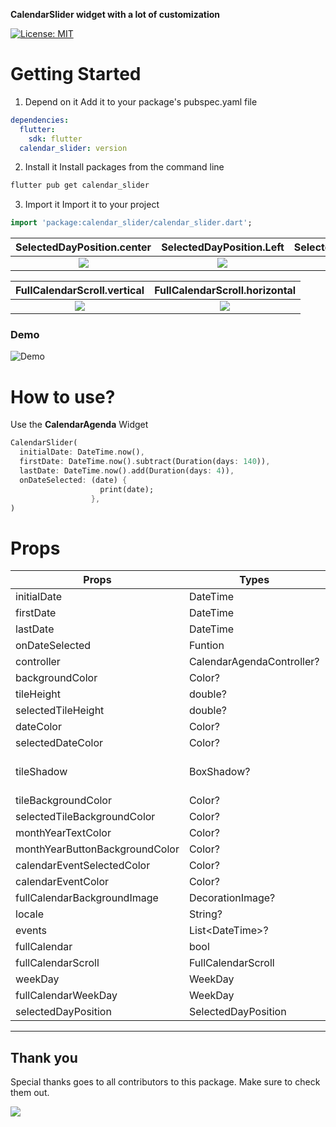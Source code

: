 **CalendarSlider widget with a lot of customization**

<p align="left">
<a href="https://github.com/dhwanish-3/calendar_slider"></a>
<a href="https://opensource.org/licenses/MIT"><img src="https://img.shields.io/badge/license-MIT-purple.svg" alt="License: MIT"></a>
</p>

# Getting Started

1. Depend on it
Add it to your package's pubspec.yaml file
```yaml
dependencies:
  flutter:
    sdk: flutter
  calendar_slider: version
```
2. Install it
Install packages from the command line
```sh
flutter pub get calendar_slider
```
3. Import it
Import it to your project
```dart
import 'package:calendar_slider/calendar_slider.dart';
```

 SelectedDayPosition.center         |  SelectedDayPosition.Left      | SelectedDayPosition.Right
:-------------------------:|:-------------------------:|:-------------------------:
![](https://raw.githubusercontent.com/dhwanish-3/calendar_slider/main/assets/position_centre.png) | ![](https://raw.githubusercontent.com/dhwanish-3/calendar_slider/main/assets/position_left.png) | ![](https://raw.githubusercontent.com/dhwanish-3/calendar_slider/main/assets/position_right.png)

 FullCalendarScroll.vertical         |  FullCalendarScroll.horizontal
:-------------------------:|:-------------------------:
![](https://raw.githubusercontent.com/dhwanish-3/calendar_slider/main/assets/full_calendar_vertical.jpg) | ![](https://raw.githubusercontent.com/dhwanish-3/calendar_slider/main/assets/full_calendar_horizontal.jpg)


### Demo

![Demo](https://raw.githubusercontent.com/dhwanish-3/calendar_slider/main/assets/demo.gif)

# How to use?

Use the **CalendarAgenda** Widget
```dart
CalendarSlider(
  initialDate: DateTime.now(),
  firstDate: DateTime.now().subtract(Duration(days: 140)),
  lastDate: DateTime.now().add(Duration(days: 4)),
  onDateSelected: (date) {
                    print(date);
                  },
)
```

# Props

| Props  | Types  | Required  | defaultValues  |
| ------------ | ------------ | ------------ |  ------------ |
| initialDate  | DateTime  | True  |
| firstDate  |  DateTime | True  |
| lastDate  | DateTime  | True  |
| onDateSelected  | Funtion  | False  |
| controller  | CalendarAgendaController?  | False  |
| backgroundColor  | Color?  | False  | Colors.transparent |
| tileHeight  | double?  | False  | 60.0 |
| selectedTileHeight  | double?  | False  | 75.0 |
| dateColor  | Color?  | False  | Colors.black |
| selectedDateColor  | Color?  | False  | Colors.black |
| tileShadow | BoxShadow? | False | BoxShadow(color: Colors.black.withOpacity(0.13),spreadRadius: 1,blurRadius: 2,offset: const Offset(0, 2),), |
| tileBackgroundColor  | Color?  | False  | Colors.white |
| selectedTileBackgroundColor  | Color?  | False  | Colors.blue |
| monthYearTextColor  | Color?  | False  | Colors.black |
| monthYearButtonBackgroundColor  | Color?  | False  | Colors.grey |
| calendarEventSelectedColor  | Color?  | False  | Colors.white |
| calendarEventColor  | Color?  | False  | Colors.blue |
| fullCalendarBackgroundImage | DecorationImage? | False | null |
| locale  | String?  | False  | 'en' |
| events  | List\<DateTime>?  | False  | [] |
| fullCalendar  | bool  | False  | True |
| fullCalendarScroll  | FullCalendarScroll  | False  |FullCalendarScroll.horizontal |
| weekDay  | WeekDay  | False  | WeekDay.short |
| fullCalendarWeekDay  | WeekDay  | False  | WeekDay.short |
| selectedDayPosition  | SelectedDayPosition  | False  | SelectedDayPosition.center |

---



## Thank you
Special thanks goes to all contributors to this package. Make sure to check them out.<br />

<a href="https://github.com/dhwanish-3/calendar_slider/graphs/contributors">
  <img src="https://contrib.rocks/image?repo=dhwanish-3/calendar_slider" />
</a>
